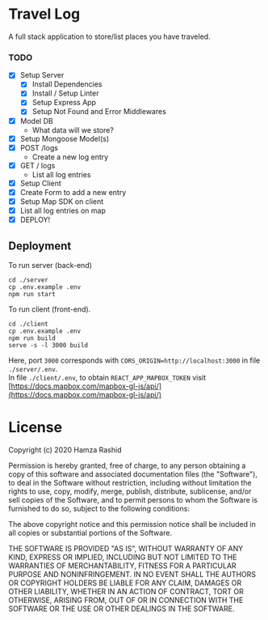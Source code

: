 # Travel Log

A full stack application to store/list places you have traveled.

### TODO

* [x] Setup Server
  * [x] Install Dependencies
  * [x] Install / Setup Linter
  * [x] Setup Express App
  * [x] Setup Not Found and Error Middlewares
* [x] Model DB
  * What data will we store?
* [x] Setup Mongoose Model(s)
* [x] POST /logs
  * Create a new log entry
* [x] GET / logs
  * List all log entries
* [x] Setup Client
* [x] Create Form to add a new entry
* [x] Setup Map SDK on client
* [x] List all log entries on map
* [x] DEPLOY!

## Deployment

To run server (back-end)

```shell script
cd ./server
cp .env.example .env
npm run start
```

To run client (front-end).<br/> 

```shell script
cd ./client
cp .env.example .env
npm run build
serve -s -l 3000 build
```

Here, port `3000` corresponds with `CORS_ORIGIN=http://localhost:3000` in file `./server/.env`.<br/>
In file `./client/.env`, to obtain `REACT_APP_MAPBOX_TOKEN` visit [https://docs.mapbox.com/mapbox-gl-js/api/](https://docs.mapbox.com/mapbox-gl-js/api/)

# License

Copyright (c) 2020 Hamza Rashid

Permission is hereby granted, free of charge, to any person obtaining a copy of this software and associated documentation files (the "Software"), to deal in the Software without restriction, including without limitation the rights to use, copy, modify, merge, publish, distribute, sublicense, and/or sell copies of the Software, and to permit persons to whom the Software is furnished to do so, subject to the following conditions:

The above copyright notice and this permission notice shall be included in all copies or substantial portions of the Software.

THE SOFTWARE IS PROVIDED "AS IS", WITHOUT WARRANTY OF ANY KIND, EXPRESS OR IMPLIED, INCLUDING BUT NOT LIMITED TO THE WARRANTIES OF MERCHANTABILITY, FITNESS FOR A PARTICULAR PURPOSE AND NONINFRINGEMENT. IN NO EVENT SHALL THE AUTHORS OR COPYRIGHT HOLDERS BE LIABLE FOR ANY CLAIM, DAMAGES OR OTHER LIABILITY, WHETHER IN AN ACTION OF CONTRACT, TORT OR OTHERWISE, ARISING FROM, OUT OF OR IN CONNECTION WITH THE SOFTWARE OR THE USE OR OTHER DEALINGS IN THE SOFTWARE.
